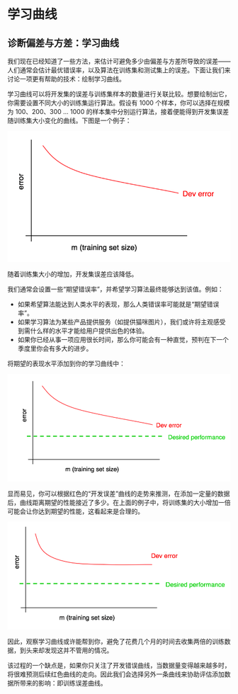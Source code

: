 # 学习曲线
## 诊断偏差与方差：学习曲线


我们现在已经知道了一些方法，来估计可避免多少由偏差与方差所导致的误差——人们通常会估计最优错误率，以及算法在训练集和测试集上的误差。下面让我们来讨论一项更有帮助的技术：绘制学习曲线。

学习曲线可以将开发集的误差与训练集样本的数量进行关联比较。想要绘制出它，你需要设置不同大小的训练集运行算法。假设有 1000 个样本，你可以选择在规模为 100、200、300 ... 1000 的样本集中分别运行算法，接着便能得到开发集误差随训练集大小变化的曲线。下图是一个例子：

![](./img/ch28_01.jpg)

随着训练集大小的增加，开发集误差应该降低。 

我们通常会设置一些“期望错误率”，并希望学习算法最终能够达到该值。例如：

- 如果希望算法能达到人类水平的表现，那么人类错误率可能就是“期望错误率”。
- 如果学习算法为某些产品提供服务（如提供猫咪图片），我们或许将主观感受到需什么样的水平才能给用户提供出色的体验。
- 如果你已经从事一项应用很长时间，那么你可能会有一种直觉，预判在下一个季度里你会有多大的进步。 

将期望的表现水平添加到你的学习曲线中： 

![](./img/ch28_02.jpg)

显而易见，你可以根据红色的“开发误差”曲线的走势来推测，在添加一定量的数据后，曲线距离期望的性能接近了多少。在上面的例子中，将训练集的大小增加一倍可能会让你达到期望的性能，这看起来是合理的。 

![](./img/ch28_03.jpg)

因此，观察学习曲线或许能帮到你，避免了花费几个月的时间去收集两倍的训练数据，到头来却发现这并不管用的情况。 

该过程的一个缺点是，如果你只关注了开发错误曲线，当数据量变得越来越多时，将很难预测后续红色曲线的走向。因此我们会选择另外一条曲线来协助评估添加数据所带来的影响：即训练误差曲线。
